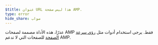 ```yaml
---
$title: عنوان URL هذا ليس صفحة AMP.
type: error
hide_share: صواب
---
```


عذرًا، هذه الأداة مصممة لصفحات AMP فقط. يرجى استخدام أدوات مثل [رؤى سرعة الصفحة](https://developers.google.com/speed/pagespeed/insights/?hl=ar) للصفحات التي لا تدعم AMP.
